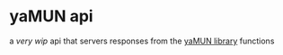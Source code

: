 # yaMUN api

a _very wip_ api that servers responses from the [yaMUN library](https://github.com/jackharrhy/yaMUN/) functions
